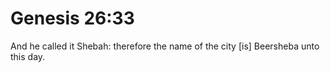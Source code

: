 # Genesis 26:33

And he called it Shebah: therefore the name of the city [is] Beersheba unto this day.